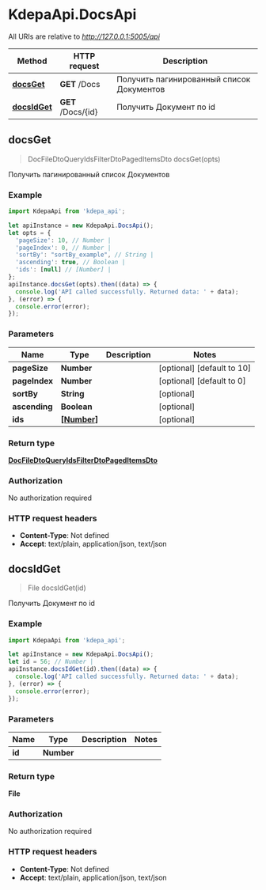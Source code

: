 # KdepaApi.DocsApi

All URIs are relative to *http://127.0.0.1:5005/api*

Method | HTTP request | Description
------------- | ------------- | -------------
[**docsGet**](DocsApi.md#docsGet) | **GET** /Docs | Получить пагинированный список Документов
[**docsIdGet**](DocsApi.md#docsIdGet) | **GET** /Docs/{id} | Получить Документ по id



## docsGet

> DocFileDtoQueryIdsFilterDtoPagedItemsDto docsGet(opts)

Получить пагинированный список Документов

### Example

```javascript
import KdepaApi from 'kdepa_api';

let apiInstance = new KdepaApi.DocsApi();
let opts = {
  'pageSize': 10, // Number | 
  'pageIndex': 0, // Number | 
  'sortBy': "sortBy_example", // String | 
  'ascending': true, // Boolean | 
  'ids': [null] // [Number] | 
};
apiInstance.docsGet(opts).then((data) => {
  console.log('API called successfully. Returned data: ' + data);
}, (error) => {
  console.error(error);
});

```

### Parameters


Name | Type | Description  | Notes
------------- | ------------- | ------------- | -------------
 **pageSize** | **Number**|  | [optional] [default to 10]
 **pageIndex** | **Number**|  | [optional] [default to 0]
 **sortBy** | **String**|  | [optional] 
 **ascending** | **Boolean**|  | [optional] 
 **ids** | [**[Number]**](Number.md)|  | [optional] 

### Return type

[**DocFileDtoQueryIdsFilterDtoPagedItemsDto**](DocFileDtoQueryIdsFilterDtoPagedItemsDto.md)

### Authorization

No authorization required

### HTTP request headers

- **Content-Type**: Not defined
- **Accept**: text/plain, application/json, text/json


## docsIdGet

> File docsIdGet(id)

Получить Документ по id

### Example

```javascript
import KdepaApi from 'kdepa_api';

let apiInstance = new KdepaApi.DocsApi();
let id = 56; // Number | 
apiInstance.docsIdGet(id).then((data) => {
  console.log('API called successfully. Returned data: ' + data);
}, (error) => {
  console.error(error);
});

```

### Parameters


Name | Type | Description  | Notes
------------- | ------------- | ------------- | -------------
 **id** | **Number**|  | 

### Return type

**File**

### Authorization

No authorization required

### HTTP request headers

- **Content-Type**: Not defined
- **Accept**: text/plain, application/json, text/json

